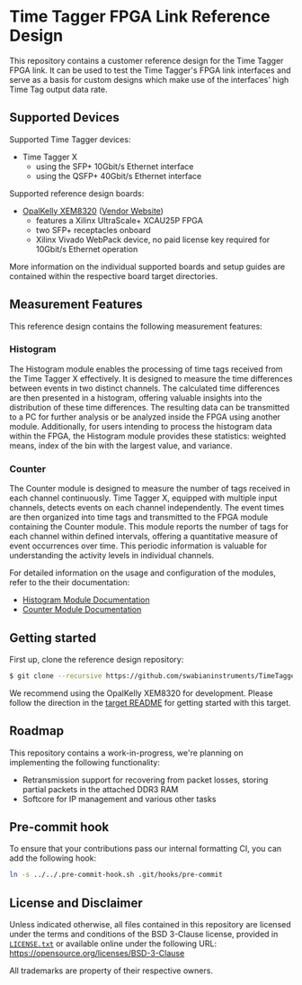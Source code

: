 # Time Tagger FPGA Link Reference Design

This repository contains a customer reference design for the Time Tagger FPGA
link. It can be used to test the Time Tagger's FPGA link interfaces and serve as
a basis for custom designs which make use of the interfaces' high Time Tag
output data rate.

## Supported Devices

Supported Time Tagger devices:

- Time Tagger X
  - using the SFP+ 10Gbit/s Ethernet interface
  - using the QSFP+ 40Gbit/s Ethernet interface

Supported reference design boards:

- [OpalKelly XEM8320](./target/opalkelly-xem8320) ([Vendor Website](https://opalkelly.com/products/xem8320/))
  - features a Xilinx UltraScale+ XCAU25P FPGA
  - two SFP+ receptacles onboard
  - Xilinx Vivado WebPack device, no paid license key required for 10Gbit/s Ethernet operation

More information on the individual supported boards and setup guides are
contained within the respective board target directories.

## Measurement Features

This reference design contains the following measurement features:

### Histogram

The Histogram module enables the processing of time tags received from the Time Tagger X effectively. It is designed to measure the time differences between events in two distinct channels. The calculated time differences are then presented in a histogram, offering valuable insights into the distribution of these time differences. The resulting data can be transmitted to a PC for further analysis or be analyzed inside the FPGA using another module. Additionally, for users intending to process the histogram data within the FPGA, the Histogram module provides these statistics: weighted means, index of the bin with the largest value, and variance.

### Counter

The Counter module is designed to measure the number of tags received in each channel continuously. Time Tagger X, equipped with multiple input channels, detects events on each channel independently. The event times are then organized into time tags and transmitted to the FPGA module containing the Counter module. This module reports the number of tags for each channel within defined intervals, offering a quantitative measure of event occurrences over time. This periodic information is valuable for understanding the activity levels in individual channels.

For detailed information on the usage and configuration of the modules, refer to the their documentation:

- [Histogram Module Documentation](histogram.md)
- [Counter Module Documentation](counter.md)

## Getting started

First up, clone the reference design repository:

``` sh
$ git clone --recursive https://github.com/swabianinstruments/TimeTagger-FPGALink-Reference.git
```

We recommend using the OpalKelly XEM8320 for development. Please follow the direction in the
[target README](./target/opalkelly-xem8320/README.md) for getting started with this target.

## Roadmap

This repository contains a work-in-progress, we're planning on implementing the following functionality:
- Retransmission support for recovering from packet losses, storing partial packets in the attached DDR3 RAM
- Softcore for IP management and various other tasks

## Pre-commit hook

To ensure that your contributions pass our internal formatting CI, you can add the following hook:

``` sh
ln -s ../../.pre-commit-hook.sh .git/hooks/pre-commit
```

## License and Disclaimer

Unless indicated otherwise, all files contained in this repository are licensed
under the terms and conditions of the BSD 3-Clause license, provided in
[`LICENSE.txt`](./LICENSE.txt) or available online under the following URL:
<https://opensource.org/licenses/BSD-3-Clause>

All trademarks are property of their respective owners.
